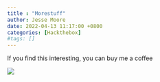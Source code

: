 ```yaml
---
title : "Morestuff"
author: Jesse Moore
date: 2022-04-13 11:17:00 +0800
categories: [Hackthebox]
#tags: []
---
```




If you find this interesting, you can buy me a coffee 

<a href="https://www.buymeacoffee.com/jessefmoore"><img src="https://img.buymeacoffee.com/button-api/?text=Buy me an Coffee?&emoji=&slug=jessefmoore&button_colour=b86e19&font_colour=ffffff&font_family=Poppins&outline_colour=ffffff&coffee_colour=FFDD00" /></a>
